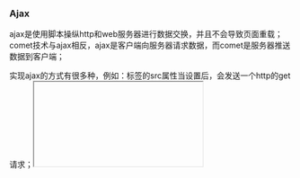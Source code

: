 ### Ajax

​	ajax是使用脚本操纵http和web服务器进行数据交换，并且不会导致页面重载；comet技术与ajax相反，ajax是客户端向服务器请求数据，而comet是服务器推送数据到客户端；

​	实现ajax的方式有很多种，例如：<img>标签的src属性当设置后，会发送一个http的get请求；<iframe>标签的src属性，iframe比img更加强大一些，可以接受src加载后返回的数据，并加载到页面中，我们可以通过遍历iframe文档来处理响应内容；<script>标签的src可以发起http的get请求，并且script是可以跨域通信，当执行脚本时，服务器返回json格式的响应，js能够自动将其解码，这种方式也叫做“jsonp”；另外还有更简单的方式为XMLHttpRequest；​

​	comet传输协议需要客户端和服务器之间建立一个保持开启的连接，当服务器发送消息到客户端后，将这个连接关闭，客户端处理该消息之后，客户端马上为后续消息建立一个新的连接；

#### 使用XMLHttpRequest

##### 1、创建xhr对象

var request = new XMLHttpRequest();

在ie7之前不支持上面直接调用构造函数的方式来创建xhr对象，而是需要使用一个ActiveX对象，如下方式模拟：

```javascript
if(window.XMLHttpRequest === undefined){
  window.XMLHttpRequest = function (){
    try{
    	return new ActiveXObject("Msxml2.XMLHTTP.6.0");
    }catch (e1){
    	return new ActiveXObject("Msxml2.XMLHTTP.3.0");
    }catch (e2){
    	throw new Error("not support");
    }
  }
}
```

##### 2、设置请求

请求包括请求的方法、请求的url、请求头、请求的主体

request.open( method , url , async );   //参数分别为请求方法、url、是否异步（默认true）

request.setRequestHeader( "Content-Type" , "text/plain" );  //设置请求头

request.send();   //get请求没有主体，不写或者为null；post请求通常拥有主体 

一些请求头是xhr对象自动添加的，用来防止伪造，例如：cookie、Date、User-agent等；

##### 3、取得响应

http响应由状态码、响应头集合、响应主体组成；

1、status和statusText属性以数字和文本的形式返回http状态码；

2、使用getResPonseHeader()和getAllResponseHeaders()能查询响应头，后者会自动过滤掉cookie头；

3、响应主体可以从responseText属性中得到文本形式响应内容，从responseXML得到Document形式内容；

4、监测请求的状态

xhr对象由readyState属性用来表示请求的状态，它是一个整数：0代表open()尚未调用，1代表open()已调用，2代表接收到头信息，3代表接收到响应主体，4代表响应完成；而readyState属性的每次改变都会触发xhr上的readystatechange事件，所以我们需要定义xhr的readystatechange事件来监听readyState的值；

#### 取消请求

可以通过xhr的abort()方法来终止http请求，xhr2中定义了timeout属性来制定请求自动终止的毫秒数（多数浏览器不支持此属性），我们可以通过setTimeout()方法和abort()方法实现超时自动取消；

#### 跨域http请求

因为同源策略，浏览器不允许脚本查找跨域文档的内容，我们可以通过集中方式实现跨域请求；

1. xhr2设置CORS（Cross-Origin Resource Sharing，跨域资源共享）允许跨域访问网站，ie8通过XDomainRequest对象支持它；通过测试xhr的withCredentials属性可以查看浏览器是否支持cors方式；

2. 使用<script>（jsonp）:使用jsonp方式发送请求时，第三方脚本必须是我们可信任的，攻击者可以通过攻击第三方服务器来接管你的网页，从而运行他的代码，这是很危险的；对于可信任的jsonp，其响应内容是用js函数名和圆括号包裹起来的，例如：handleResponse ( response_data )，当返回后，这个函数就会成为script标签的内容，然后自动去执行；这个回调函数的名字，我们可以通过发送名为jsonp的参数来指定，或者还有一个常见的callback参数；

   ```javascript
   function jsonpCallback(result) {    
     for(var i in result) {  
       console.log(i+":"+result[i]);
     }  
   }  
   var JSONP=document.createElement("script");  
   JSONP.type="text/javascript";  
   JSONP.src="data.js?callback=jsonpCallback";  
   document.getElementsByTagName("head")[0].appendChild(JSONP); 
   ```

   ```javascript
   //data.js
   jsonpCallback({    //只示意返回的数据格式，返回的数据应为callback(data)的形式
   	a:1,
   	b:2,
   	c:3,
   	d:4,
   	e:5
   })
   ```

#### comet技术

js定义了一个EventSource对象，我们可以传递给其构造函数一个URL，然后在返回的实例上定义监听消息事件：

```javascript
var ticker = new EventSource( server_api );
ticker.onmessage = function(e){
  var type = e.type;
  var data = e.data;
}

```

其他方式可以使用web socket和xhr长连接的方式